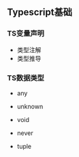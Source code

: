 ## Typescript基础

### TS变量声明

- 类型注解
- 类型推导



### TS数据类型

- any

- unknown

- void

- never

- tuple

  



